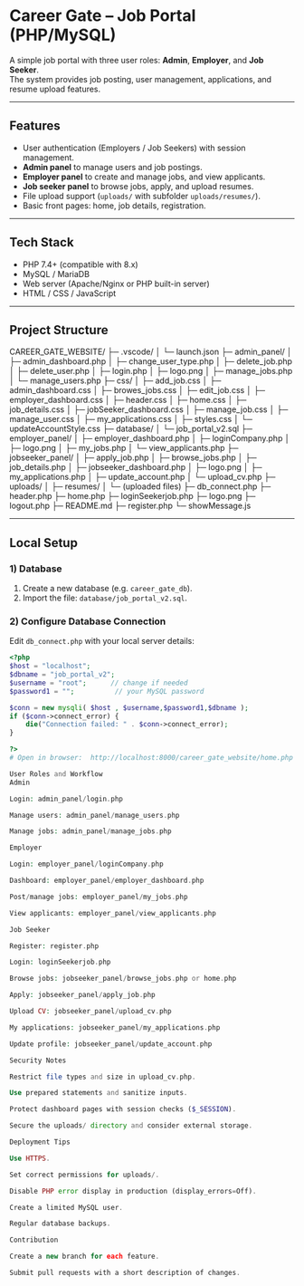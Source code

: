  # Career Gate – Job Portal (PHP/MySQL)

A simple job portal with three user roles: **Admin**, **Employer**, and **Job Seeker**.  
The system provides job posting, user management, applications, and resume upload features.

---

## Features
- User authentication (Employers / Job Seekers) with session management.
- **Admin panel** to manage users and job postings.
- **Employer panel** to create and manage jobs, and view applicants.
- **Job seeker panel** to browse jobs, apply, and upload resumes.
- File upload support (`uploads/` with subfolder `uploads/resumes/`).
- Basic front pages: home, job details, registration.

---

## Tech Stack
- PHP 7.4+ (compatible with 8.x)
- MySQL / MariaDB
- Web server (Apache/Nginx or PHP built-in server)
- HTML / CSS / JavaScript

---

## Project Structure
  CAREER_GATE_WEBSITE/
├─ .vscode/
│ └─ launch.json
├─ admin_panel/
│ ├─ admin_dashboard.php
│ ├─ change_user_type.php
│ ├─ delete_job.php
│ ├─ delete_user.php
│ ├─ login.php
│ ├─ logo.png
│ ├─ manage_jobs.php
│ └─ manage_users.php
├─ css/
│ ├─ add_job.css
│ ├─ admin_dashboard.css
│ ├─ browes_jobs.css
│ ├─ edit_job.css
│ ├─ employer_dashboard.css
│ ├─ header.css
│ ├─ home.css
│ ├─ job_details.css
│ ├─ jobSeeker_dashboard.css
│ ├─ manage_job.css
│ ├─ manage_user.css
│ ├─ my_applications.css
│ ├─ styles.css
│ └─ updateAccountStyle.css
├─ database/
│ └─ job_portal_v2.sql
├─ employer_panel/
│ ├─ employer_dashboard.php
│ ├─ loginCompany.php
│ ├─ logo.png
│ ├─ my_jobs.php
│ └─ view_applicants.php
├─ jobseeker_panel/
│ ├─ apply_job.php
│ ├─ browse_jobs.php
│ ├─ job_details.php
│ ├─ jobseeker_dashboard.php
│ ├─ logo.png
│ ├─ my_applications.php
│ ├─ update_account.php
│ └─ upload_cv.php
├─ uploads/
│ ├─ resumes/
│ └─ (uploaded files)
├─ db_connect.php
├─ header.php
├─ home.php
├─ loginSeekerjob.php
├─ logo.png
├─ logout.php
├─ README.md
├─ register.php
└─ showMessage.js



---

## Local Setup

### 1) Database
1. Create a new database (e.g. `career_gate_db`).
2. Import the file: `database/job_portal_v2.sql`.

### 2) Configure Database Connection
Edit `db_connect.php` with your local server details:
```php
<?php
$host = "localhost";
$dbname = "job_portal_v2";
$username = "root";      // change if needed
$password1 = "";          // your MySQL password

$conn = new mysqli( $host , $username,$password1,$dbname ); 
if ($conn->connect_error) {  
    die("Connection failed: " . $conn->connect_error);  
}  

?>
# Open in browser:  http://localhost:8000/career_gate_website/home.php

User Roles and Workflow
Admin

Login: admin_panel/login.php

Manage users: admin_panel/manage_users.php

Manage jobs: admin_panel/manage_jobs.php

Employer

Login: employer_panel/loginCompany.php

Dashboard: employer_panel/employer_dashboard.php

Post/manage jobs: employer_panel/my_jobs.php

View applicants: employer_panel/view_applicants.php

Job Seeker

Register: register.php

Login: loginSeekerjob.php

Browse jobs: jobseeker_panel/browse_jobs.php or home.php

Apply: jobseeker_panel/apply_job.php

Upload CV: jobseeker_panel/upload_cv.php

My applications: jobseeker_panel/my_applications.php

Update profile: jobseeker_panel/update_account.php

Security Notes

Restrict file types and size in upload_cv.php.

Use prepared statements and sanitize inputs.

Protect dashboard pages with session checks ($_SESSION).

Secure the uploads/ directory and consider external storage.

Deployment Tips

Use HTTPS.

Set correct permissions for uploads/.

Disable PHP error display in production (display_errors=Off).

Create a limited MySQL user.

Regular database backups.

Contribution

Create a new branch for each feature.

Submit pull requests with a short description of changes.
